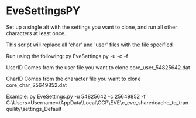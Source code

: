 # EveSettingsPY

Set up a single alt with the settings you want to clone, and run all other characters at least once.

This script will replace all 'char' and 'user' files with the file specified

Run using the following:
py EveSettings.py -u <UserID> -c <CharID> -f <settings folder location>

UserID Comes from the user file you want to clone
core_user_54825642.dat

CharID Comes from the character file you want to clone
core_char_25649852.dat

Example:
py EveSettings.py -u 54825642 -c 25649852 -f C:\Users\<Username>\AppData\Local\CCP\EVE\c_eve_sharedcache_tq_tranquility\settings_Default